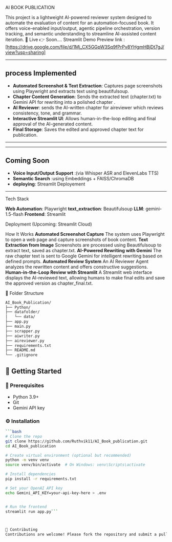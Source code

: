 AI BOOK PUBLICATION

This project is a lightweight AI-powered reviewer system designed to automate the evaluation of content for an automation-focused book. It offers voice-enabled input/output, agentic pipeline orchestration, version tracking, and semantic understanding to streamline AI-assisted content iteration.
🚀 Live 
👉 Soon....
Streamlit Demo
Preview link : [https://drive.google.com/file/d/1Mj_CX5GGpW3Sq9fPrPv8YHgmHBjDt7gJ/view?usp=sharing]

---

##  process Implemented 

-  **Automated Screenshot & Text Extraction**: Captures page screenshots using Playwright and extracts text using beautifulsoup.
-  **Chapter Content Generation**: Sends the extracted text (chapter.txt) to Gemini API for rewriting into a polished chapter .
-  **AI Reviewer**: sends the AI-written chapter for aireviewer which reviews consistency, tone, and grammar.
-  **Interactive Streamlit UI**: Allows human-in-the-loop editing and final approval of the AI-generated content.
-  **Final Storage**: Saves the edited and approved chapter text for publication.

---
---

## Coming Soon

-  **Voice Input/Output Support** :(via Whisper ASR and ElevenLabs TTS)
-  **Semantic Search** :using Embeddings + FAISS/ChromaDB
-  **deploying**: Streamlit Deployement
---
Tech Stack

**Web Automation**: Playwright
**text_extraction**: Beautifulsoup
**LLM**: gemini-1.5-flash
**Frontend**: Streamlit

Deployment
(Upcoming: Streamlit Cloud)


How It Works
**Automated Screenshot Capture**
The system uses Playwright to open a web page and capture screenshots of book content.
**Text Extraction from Image**
Screenshots are processed using Beautifulsoup to extract text, saved as chapter.txt.
**AI-Powered Rewriting with Gemini**
The raw chapter text is sent to Google Gemini for intelligent rewriting based on defined prompts.
**Automated Review System**
An AI Reviewer Agent analyzes the rewritten content and offers constructive suggestions.
**Human-in-the-Loop Review with Streamlit**
A Streamlit web interface displays the AI-reviewed text, allowing humans to make final edits and save the approved version as chapter_final.txt.


📂 Folder Structure
```bash
AI_Book_Publication/
├── Python/
├── datafolder/
│   └── data/
├── app.py
├── main.py
├── scrapper.py
├── aiwriter.py
├── aireviewer.py
├── requirements.txt
├── README.md
└── .gitignore
```
## 🚀 Getting Started

### 🧰 Prerequisites
- Python 3.9+
- Git
- Gemini API key

### ⚙️ Installation

```bash
```bash
# Clone the repo
git clone https://github.com/Ruthvik11/AI_Book_publication.git
cd AI_Book_publication

# Create virtual environment (optional but recommended)
python -m venv venv
source venv/bin/activate  # On Windows: venv\Scripts\activate

# Install dependencies
pip install -r requirements.txt

# Set your OpenAI API key
echo Gemini_API_KEY=your-api-key-here > .env


# Run the frontend
streamlit run app.py```



🤝 Contributing
Contributions are welcome! Please fork the repository and submit a pull request with your changes. For major changes, open an issue first to discuss.


